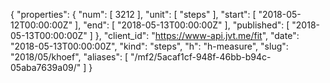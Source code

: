 {
  "properties": {
    "num": [
      3212
    ],
    "unit": [
      "steps"
    ],
    "start": [
      "2018-05-12T00:00:00Z"
    ],
    "end": [
      "2018-05-13T00:00:00Z"
    ],
    "published": [
      "2018-05-13T00:00:00Z"
    ]
  },
  "client_id": "https://www-api.jvt.me/fit",
  "date": "2018-05-13T00:00:00Z",
  "kind": "steps",
  "h": "h-measure",
  "slug": "2018/05/khoef",
  "aliases": [
    "/mf2/5acaf1cf-948f-46bb-b94c-05aba7639a09/"
  ]
}
